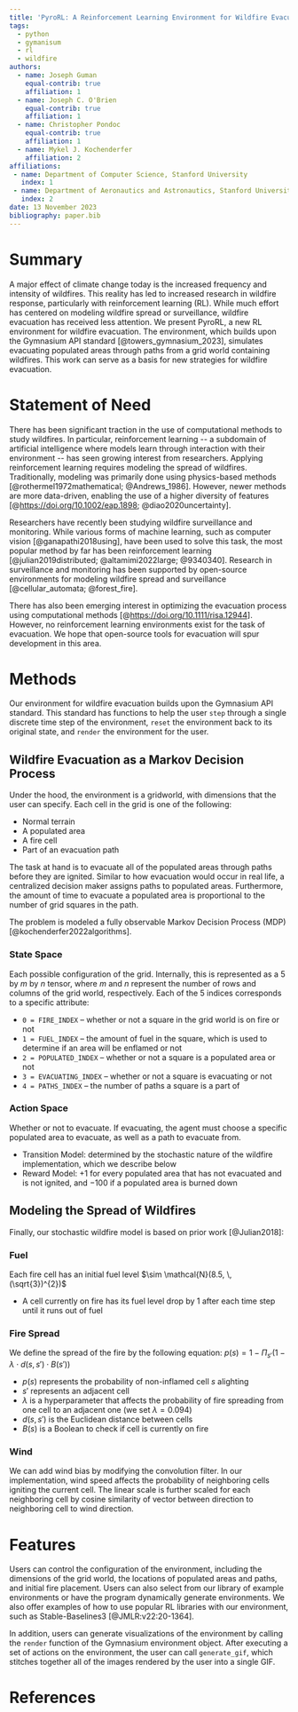 ```yaml
---
title: 'PyroRL: A Reinforcement Learning Environment for Wildfire Evacuation'
tags:
  - python
  - gymanisum
  - rl
  - wildfire
authors:
  - name: Joseph Guman
    equal-contrib: true
    affiliation: 1
  - name: Joseph C. O'Brien
    equal-contrib: true
    affiliation: 1
  - name: Christopher Pondoc
    equal-contrib: true
    affiliation: 1
  - name: Mykel J. Kochenderfer
    affiliation: 2
affiliations:
 - name: Department of Computer Science, Stanford University
   index: 1
 - name: Department of Aeronautics and Astronautics, Stanford University
   index: 2
date: 13 November 2023
bibliography: paper.bib
---
```


# Summary

A major effect of climate change today is the increased frequency and intensity of wildfires. This reality has led to increased research in wildfire response, particularly with reinforcement learning (RL). While much effort has centered on modeling wildfire spread or surveillance, wildfire evacuation has received less attention. We present PyroRL, a new RL environment for wildfire evacuation. The environment, which builds upon the Gymnasium API standard [@towers_gymnasium_2023], simulates evacuating populated areas through paths from a grid world containing wildfires. This work can serve as a basis for new strategies for wildfire evacuation.

# Statement of Need

There has been significant traction in the use of computational methods to study wildfires. In particular, reinforcement learning -- a subdomain of artificial intelligence where models learn through interaction with their environment -- has seen growing interest from researchers. Applying reinforcement learning requires modeling the spread of wildfires. Traditionally, modeling was primarily done using physics-based methods [@rothermel1972mathematical; @Andrews_1986]. However, newer methods are more data-driven, enabling the use of a higher diversity of features [@https://doi.org/10.1002/eap.1898; @diao2020uncertainty].

Researchers have recently been studying wildfire surveillance and monitoring. While various forms of machine learning, such as computer vision [@ganapathi2018using], have been used to solve this task, the most popular method by far has been reinforcement learning [@julian2019distributed; @altamimi2022large; @9340340]. Research in surveillance and monitoring has been supported by open-source environments for modeling wildfire spread and surveillance [@cellular_automata; @forest_fire].

There has also been emerging interest in optimizing the evacuation process using computational methods [@https://doi.org/10.1111/risa.12944]. However, no reinforcement learning environments exist for the task of evacuation. We hope that open-source tools for evacuation will spur development in this area.

# Methods

Our environment for wildfire evacuation builds upon the Gymnasium API standard. This standard has functions to help the user `step` through a single discrete time step of the environment, `reset` the environment back to its original state, and `render` the environment for the user.

## Wildfire Evacuation as a Markov Decision Process

Under the hood, the environment is a gridworld, with dimensions that the user can specify. Each cell in the grid is one of the following:

- Normal terrain
- A populated area
- A fire cell
- Part of an evacuation path

The task at hand is to evacuate all of the populated areas through paths before they are ignited. Similar to how evacuation would occur in real life, a centralized decision maker assigns paths to populated areas. Furthermore, the amount of time to evacuate a populated area is proportional to the number of grid squares in the path.

The problem is modeled a fully observable Markov Decision Process (MDP) [@kochenderfer2022algorithms].

### State Space

Each possible configuration of the grid. Internally, this is represented as a $5$ by $m$ by $n$ tensor, where $m$ and $n$ represent the number of rows and columns of the grid world, respectively. Each of the $5$ indices corresponds to a specific attribute:

- `0 = FIRE_INDEX` – whether or not a square in the grid world is on fire or not
- `1 = FUEL_INDEX` – the amount of fuel in the square, which is used to determine if an area will be enflamed or not
- `2 = POPULATED_INDEX` – whether or not a square is a populated area or not
- `3 = EVACUATING_INDEX` – whether or not a square is evacuating or not
- `4 = PATHS_INDEX` – the number of paths a square is a part of

### Action Space
Whether or not to evacuate. If evacuating, the agent must choose a specific populated area to evacuate, as well as a path to evacuate from.

- Transition Model: determined by the stochastic nature of the wildfire implementation, which we describe below
- Reward Model: $+1$ for every populated area that has not evacuated and is not ignited, and $-100$ if a populated area is burned down

## Modeling the Spread of Wildfires

Finally, our stochastic wildfire model is based on prior work [@Julian2018]:

### Fuel

Each fire cell has an initial fuel level $\sim \mathcal{N}(8.5, \, (\sqrt{3})^{2})$

- A cell currently on fire has its fuel level drop by $1$ after each time step until it runs out of fuel

### Fire Spread

We define the spread of the fire by the following equation: $p(s)=1-\Pi_{s'}(1 - \lambda \cdot d(s,s') \cdot B(s'))$

- $p(s)$ represents the probability of non-inflamed cell $s$ alighting
- $s'$ represents an adjacent cell
- $\lambda$ is a hyperparameter that affects the probability of fire spreading from one cell to an adjacent one (we set $\lambda = 0.094$)
- $d(s,s')$ is the Euclidean distance between cells
- $B(s)$ is a Boolean to check if cell is currently on fire

### Wind

We can add wind bias by modifying the convolution filter. In our implementation, wind speed affects the probability of neighboring cells igniting the current cell. The linear scale is further scaled for each neighboring cell by cosine similarity of vector between direction to neighboring cell to wind direction.

# Features

Users can control the configuration of the environment, including the dimensions of the grid world, the locations of populated areas and paths, and initial fire placement. Users can also select from our library of example environments or have the program dynamically generate environments. We also offer examples of how to use popular RL libraries with our environment, such as Stable-Baselines3 [@JMLR:v22:20-1364].

In addition, users can generate visualizations of the environment by calling the `render` function of the Gymnasium environment object. After executing a set of actions on the environment, the user can call `generate_gif`, which stitches together all of the images rendered by the user into a single GIF.

# References

